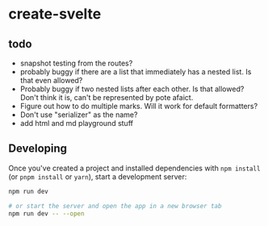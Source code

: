 # create-svelte

## todo

- snapshot testing from the routes?
- probably buggy if there are a list that immediately has a nested list. Is that
  even allowed?
- Probably buggy if two nested lists after each other. Is that allowed? Don't
  think it is, can't be represented by pote afaict.
- Figure out how to do multiple marks. Will it work for default formatters?
- Don't use "serializer" as the name?
- add html and md playground stuff

## Developing

Once you've created a project and installed dependencies with `npm install` (or
`pnpm install` or `yarn`), start a development server:

```bash
npm run dev

# or start the server and open the app in a new browser tab
npm run dev -- --open
```
